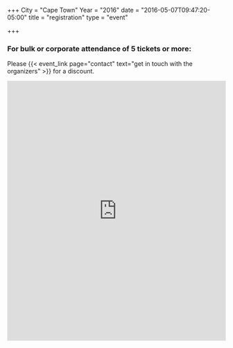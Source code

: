 +++
City = "Cape Town"
Year = "2016"
date = "2016-05-07T09:47:20-05:00"
title = "registration"
type = "event"

+++

### For bulk or corporate attendance of 5 tickets or more:
Please {{< event_link page="contact" text="get in touch with the organizers" >}} for a discount.

<div style="width:100%; text-align:left;" ><iframe src="https://www.quicket.co.za/embed.aspx?productid=19190&productname=devops-days-cape-town-2016&embed=true&v=2" frameborder="0" scrolling="yes" width="100%" height="600"></iframe><div style="font-family:Helvetica, Arial; font-size:10px; padding:5px 0 5px; margin:2px; width:100%; text-align:left;" ></div></div>
